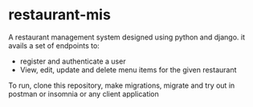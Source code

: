 # restaurant-mis
A restaurant management system designed using python and django. it avails a set of endpoints to:
- register and authenticate a user
- View, edit, update and delete menu items for the given restaurant

To run, clone this repository, make migrations, migrate and try out in postman or insomnia or any client application
